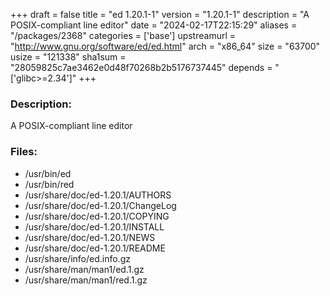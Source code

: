 +++
draft = false
title = "ed 1.20.1-1"
version = "1.20.1-1"
description = "A POSIX-compliant line editor"
date = "2024-02-17T22:15:29"
aliases = "/packages/2368"
categories = ['base']
upstreamurl = "http://www.gnu.org/software/ed/ed.html"
arch = "x86_64"
size = "63700"
usize = "121338"
sha1sum = "28059825c7ae3462e0d48f70268b2b5176737445"
depends = "['glibc>=2.34']"
+++
### Description: 
A POSIX-compliant line editor

### Files: 
* /usr/bin/ed
* /usr/bin/red
* /usr/share/doc/ed-1.20.1/AUTHORS
* /usr/share/doc/ed-1.20.1/ChangeLog
* /usr/share/doc/ed-1.20.1/COPYING
* /usr/share/doc/ed-1.20.1/INSTALL
* /usr/share/doc/ed-1.20.1/NEWS
* /usr/share/doc/ed-1.20.1/README
* /usr/share/info/ed.info.gz
* /usr/share/man/man1/ed.1.gz
* /usr/share/man/man1/red.1.gz
